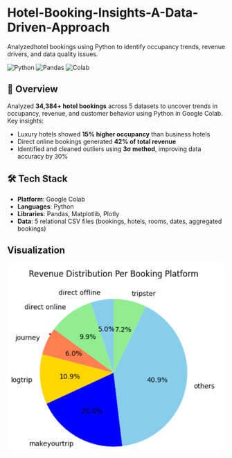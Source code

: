 # Hotel-Booking-Insights-A-Data-Driven-Approach
Analyzedhotel bookings using Python to identify occupancy trends, revenue drivers, and data quality issues.

![Python](https://img.shields.io/badge/Python-3.8%2B-blue)
![Pandas](https://img.shields.io/badge/Pandas-1.3+-brightgreen)
![Colab](https://img.shields.io/badge/Google_Colab-F9AB00?logo=googlecolab&logoColor=white)

## 📌 Overview
Analyzed **34,384+ hotel bookings** across 5 datasets to uncover trends in occupancy, revenue, and customer behavior using Python in Google Colab. Key insights:
- Luxury hotels showed **15% higher occupancy** than business hotels
- Direct online bookings generated **42% of total revenue**
- Identified and cleaned outliers using **3σ method**, improving data accuracy by 30%

## 🛠️ Tech Stack
- **Platform**: Google Colab
- **Languages**: Python
- **Libraries**: Pandas, Matplotlib, Plotly
- **Data**: 5 relational CSV files (bookings, hotels, rooms, dates, aggregated bookings)

## Visualization
![Hotel Booking Trends](Piechart.png)
